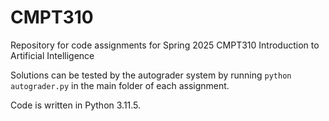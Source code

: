# CMPT310
Repository for code assignments for Spring 2025 CMPT310 Introduction to Artificial Intelligence

Solutions can be tested by the autograder system by running ```python autograder.py``` in the main folder of each assignment.

Code is written in Python 3.11.5.